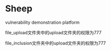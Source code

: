 # Sheep
<p>vulnerability demonstration platform</p>
<p>file_upload文件夹中的upload文件夹的权限为777</p>
<p>file_inclusion文件夹中的upload文件夹的权限为777</p>
